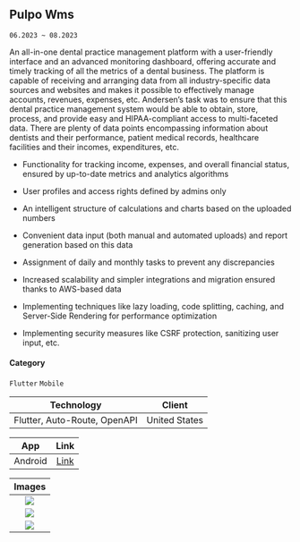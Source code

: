 ## Pulpo Wms

`06.2023 ~ 08.2023`

An all-in-one dental practice management platform with a user-friendly interface and an advanced monitoring dashboard, offering accurate and timely tracking of all the metrics of a dental business. The platform is capable of receiving and arranging data from all industry-specific data sources and websites and makes it possible to effectively manage accounts, revenues, expenses, etc. Andersen’s task was to ensure that this dental practice management system would be able to obtain, store, process, and provide easy and HIPAA-compliant access to multi-faceted data. There are plenty of data points encompassing information about dentists and their performance, patient medical records, healthcare facilities and their incomes, expenditures, etc.

- Functionality for tracking income, expenses, and overall financial status, ensured by up-to-date metrics and analytics algorithms

- User profiles and access rights defined by admins only

- An intelligent structure of calculations and charts based on the uploaded numbers

- Convenient data input (both manual and automated uploads) and report generation based on this data

- Assignment of daily and monthly tasks to prevent any discrepancies

- Increased scalability and simpler integrations and migration ensured thanks to AWS-based data

- Implementing techniques like lazy loading, code splitting, caching, and Server-Side Rendering for performance optimization

- Implementing security measures like CSRF protection, sanitizing user input, etc.

#### Category

`Flutter` `Mobile`

|          Technology          |    Client     |
| :--------------------------: | :-----------: |
| Flutter, Auto-Route, OpenAPI | United States |

|   App   |                                      Link                                      |
| :-----: | :----------------------------------------------------------------------------: |
| Android | [Link](https://play.google.com/store/apps/details?id=co.pulpo.wms&hl=en&gl=US) |

|           Images            |
| :-------------------------: |
| ![](image/pulpo_wms/01.png) |
| ![](image/pulpo_wms/02.png) |
| ![](image/pulpo_wms/03.png) |
